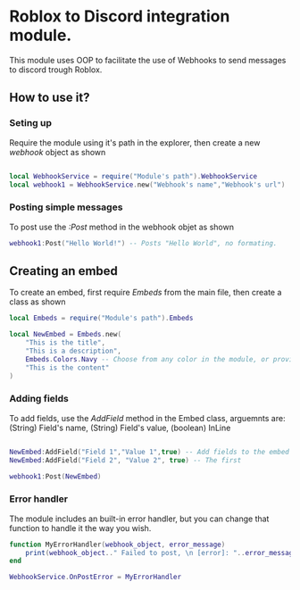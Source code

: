 # Roblox to Discord integration module.
This module uses OOP to facilitate the use of Webhooks to send messages to discord trough Roblox. 

## How to use it?

### Seting up

Require the module using it's path in the explorer, then create a new _webhook_ object as shown

```lua

local WebhookService = require("Module's path").WebhookService
local webhook1 = WebhookService.new("Webhook's name","Webhook's url")

```

### Posting simple messages

To post use the _:Post_ method in the webhook objet as shown


```lua
webhook1:Post("Hello World!") -- Posts "Hello World", no formating.

```

## Creating an embed

To create an embed, first require _Embeds_ from the main file, then create a class as shown

```lua
local Embeds = require("Module's path").Embeds

local NewEmbed = Embeds.new(
    "This is the title",
	"This is a description",
	Embeds.Colors.Navy -- Choose from any color in the module, or provide a hex value to any color.
    "This is the content"
)

```

### Adding fields

To add fields, use the _AddField_ method in the Embed class, arguemnts are: (String) Field's name, (String) Field's value, (boolean) InLine

```lua

NewEmbed:AddField("Field 1","Value 1",true) -- Add fields to the embed
NewEmbed:AddField("Field 2", "Value 2", true) -- The first 

webhook1:Post(NewEmbed)

```

### Error handler

The module includes an built-in error handler, but you can change that function to handle it the way you wish.

```lua
function MyErrorHandler(webhook_object, error_message)
    print(webhook_object.." Failed to post, \n [error]: "..error_message)
end

WebhookService.OnPostError = MyErrorHandler

```

